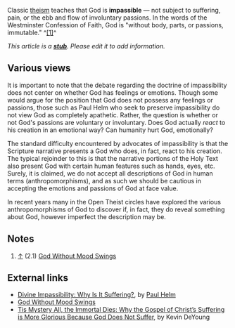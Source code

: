 Classic [theism](Theism "Theism") teaches that God is
**impassible** — not subject to suffering, pain, or the ebb and
flow of involuntary passions. In the words of the Westminster
Confession of Faith, God is "without body, parts, or passions,
immutable." ^[[1]](#note-0)^

*This article is a **[stub](http://www.theopedia.com/Category:Theopedia_stubs "Category:Theopedia stubs")**. Please edit it to add information.*
## Various views

It is important to note that the debate regarding the doctrine of
impassibility does not center on whether God has feelings or
emotions. Though some would argue for the position that God does
not possess any feelings or passions, those such as Paul Helm who
seek to preserve impassibility do not view God as completely
apathetic. Rather, the question is whether or not God's passions
are voluntary or involuntary. Does God actually *react* to his
creation in an emotional way? Can humanity hurt God, emotionally?

The standard difficulty encountered by advocates of impassibility
is that the Scripture narrative presents a God who does, in fact,
react to his creation. The typical rejoinder to this is that the
narrative portions of the Holy Text also present God with certain
human features such as hands, eyes, etc. Surely, it is claimed, we
do not accept all descriptions of God in human terms
(anthropomorphisms), and as such we should be cautious in accepting
the emotions and passions of God at face value.

In recent years many in the Open Theist circles have explored the
various anthropomorphisms of God to discover if, in fact, they do
reveal something about God, however imperfect the description may
be.

## Notes

1.  [↑](#ref-0) (2.1)
    [God Without Mood Swings](http://www.spurgeon.org/~phil/articles/impassib.htm)

## External links

-   [Divine Impassibility: Why Is It Suffering?](http://www.rpcbmt.org/DivineImpassibility.html),
    by [Paul Helm](Paul_Helm "Paul Helm")
-   [God Without Mood Swings](http://www.spurgeon.org/~phil/articles/impassib.htm)
-   [Tis Mystery All, the Immortal Dies: Why the Gospel of Christ’s Suffering is More Glorious Because God Does Not Suffer](http://docs.google.com/viewer?url=http://thegospelcoalition.org/blogs/kevindeyoung/files/2010/04/T4G-2010-KDY-v_2.pdf),
    by Kevin DeYoung



